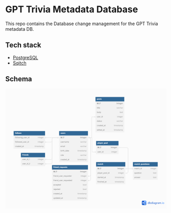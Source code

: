 # GPT Trivia Metadata Database

This repo contains the Database change management for the GPT Trivia metadata DB.

## Tech stack

- [PostgreSQL](https://www.postgresql.org/)
- [Sqitch](https://sqitch.org/)

## Schema

![DB Schema](docs/db-diagram.png)